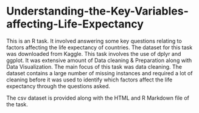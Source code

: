 # Understanding-the-Key-Variables-affecting-Life-Expectancy

This is an R task. It involved answering some key questions relating to factors affecting the life expectancy of countries. The dataset for this task was downloaded from Kaggle. This task involves the use of dplyr and ggplot. It was extensive amount of Data cleaning & Preparation along with Data Visualization. The main focus of this task was data cleaning. The dataset contains a large number of missing instances and required a lot of cleaning before it was used to identify which factors affect the life expectancy through the questions asked.

The csv dataset is provided along with the HTML and R Markdown file of the task. 
